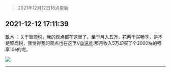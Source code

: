 > 2021年12月12日18点更新
<link rel="stylesheet" href="https://cdn.jsdelivr.net/gh/taotie6/sampleJSON@main/css/photo_show.css">
<meta name="referrer" content="no-referrer" />


 ## 2021-12-12 17:11:39 

 [㪚木](https://www.coolapk.com/feed/32080278?shareKey=MGVlMDc3YzMwY2FiNjFiNWM4MWI~) ：关于智商税，我的观点都在这里了。至于月入五万，花两千买畅享，是不是智商税，我觉得我的观点也在这里//<a class="feed-link-uname" href="/u/说难">@说难</a>:那月收入5万却买了个2000块的畅享10e的呢。 

<div class="album">
<img class="img-item" src="http://image.coolapk.com/feed/2021/1212/17/1081091_22f1ff00_0297_9634_465@1080x6645.png" />
</div>

 ------- 

